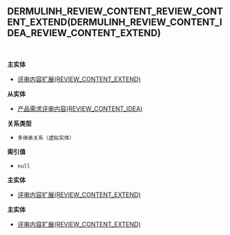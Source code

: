 ## DERMULINH_REVIEW_CONTENT_REVIEW_CONTENT_EXTEND(DERMULINH_REVIEW_CONTENT_IDEA_REVIEW_CONTENT_EXTEND) <!-- {docsify-ignore-all} -->



<br>
<p class="panel-title"><b>主实体</b></p>

* [评审内容扩展(REVIEW_CONTENT_EXTEND)](module/TestMgmt/review_content_extend)

<p class="panel-title"><b>从实体</b></p>

* [产品需求评审内容(REVIEW_CONTENT_IDEA)](module/ProdMgmt/review_content_idea)

<p class="panel-title"><b>关系类型</b></p>

* `多继承关系（虚拟实体）`

<p class="panel-title"><b>索引值</b></p>

* `null`

<p class="panel-title"><b>主实体</b></p>

* [评审内容扩展(REVIEW_CONTENT_EXTEND)](module/TestMgmt/review_content_extend)
<p class="panel-title"><b>主实体</b></p>

* [评审内容扩展(REVIEW_CONTENT_EXTEND)](module/TestMgmt/review_content_extend)